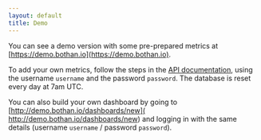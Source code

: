 ```yaml
---
layout: default
title: Demo
---
```


You can see a demo version with some pre-prepared metrics at [https://demo.bothan.io](https://demo.bothan.io).

To add your own metrics, follow the steps in the [API documentation](/api), using the username `username` and the password `password`. The database is reset every day at 7am UTC.

You can also build your own dashboard by going to [http://demo.bothan.io/dashboards/new]( http://demo.bothan.io/dashboards/new) and logging in with the same details (username `username` / password `password`).
